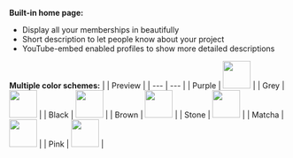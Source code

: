 **Built-in home page:**

- Display all your memberships in beautifully
- Short description to let people know about your project
- YouTube-embed enabled profiles to show more detailed descriptions

**Multiple color schemes:**
| | Preview |
| --- | --- |
| Purple | <img src="https://i.imgur.com/3wx23Mc.png" width=50 height=50 /> |
| Grey | <img src="https://i.imgur.com/n7ptXWf.png" width=50 height=50 /> |
| Black | <img src="https://i.imgur.com/qPY2XHC.png" width=50 height=50 /> |
| Brown | <img src="https://i.imgur.com/mghNp7m.png" width=50 height=50 /> |
| Stone | <img src="https://i.imgur.com/XQ2SVr0.png" width=50 height=50 /> |
| Matcha | <img src="https://i.imgur.com/CYW8Ov9.png" width=50 height=50 /> |
| Pink | <img src="https://i.imgur.com/cdrh8AT.png" width=50 height=50 /> |
